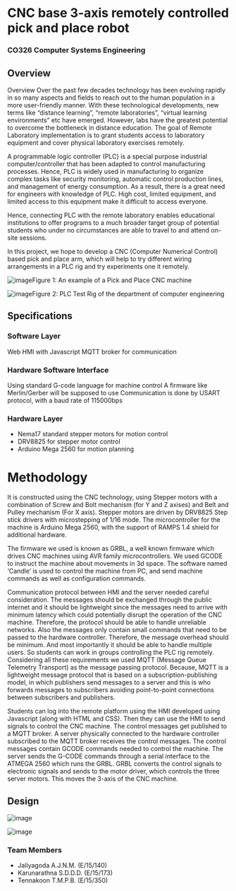 # CNC base 3-axis remotely controlled pick and place robot
### CO326 Computer Systems Engineering

## Overview
Overview
Over the past few decades technology has been evolving rapidly in so many aspects and fields to reach out to the human population in a more user-friendly manner. With these technological developments, new terms like “distance learning”, “remote laboratories”, “virtual learning environments” etc have emerged. However, labs have the greatest potential to overcome the bottleneck in distance education. The goal of Remote Laboratory implementation is to grant students access to laboratory equipment and cover physical laboratory exercises remotely.

A programmable logic controller (PLC) is a special purpose industrial computer/controller that has been adapted to control manufacturing processes. Hence, PLC is widely used in manufacturing to organize complex tasks like security monitoring, automatic control production lines, and management of energy consumption. As a result, there is a great need for engineers with knowledge of PLC. High cost, limited equipment, and limited access to this equipment make it difficult to access everyone.

Hence, connecting PLC with the remote laboratory enables educational institutions to offer programs to a much broader target group of potential students who under no circumstances are able to travel to and attend on-site sessions.

In this project, we hope to develop a CNC (Computer Numerical Control) based pick and place arm, which will help to try different wiring arrangements in a PLC rig and try experiments one it remotely.

![image](https://user-images.githubusercontent.com/11540782/96546930-d7e80b80-12c8-11eb-9da6-d58732abf7e5.png)Figure 1: An example of a Pick and Place CNC machine

![image](https://user-images.githubusercontent.com/11540782/96547002-f6e69d80-12c8-11eb-92b2-009d241a60fb.png)Figure 2: PLC Test Rig of the department of computer engineering

## Specifications
### Software Layer
Web HMI with Javascript
MQTT broker for communication
### Hardware Software Interface
Using standard G-code language for machine control
A firmware like Merlin/Gerber will be supposed to use
Communication is done by USART protocol, with a baud rate of 115000bps
### Hardware Layer
- Nema17 standard stepper motors for motion control
- DRV8825 for stepper motor control
- Arduino Mega 2560 for motion planning

# Methodology

It is constructed using the CNC technology, using Stepper motors with a combination of Screw and Bolt mechanism (for Y and Z axises) and Belt and Pulley mechanism (For X axis). Stepper motors are driven by DRV8825 Step stick drivers with microstepping of 1/16 mode. The microcontroller for the machine is Arduino Mega 2560, with the support of RAMPS 1.4 shield for additional hardware.

The firmware we used is known as GRBL, a well known firmware which drives CNC machines using AVR family microcontrollers. We used GCODE to instruct the machine about movements in 3d space. The software named ‘Candle’ is used to control the machine from PC, and send machine commands as well as configuration commands.    

Communication protocol between HMI and the server needed careful consideration. The messages should be exchanged through the public internet and it should be lightweight since the messages need to arrive with minimum latency which could potentially disrupt the operation of the CNC machine. Therefore, the protocol should be able to handle unreliable networks. Also the messages only contain small commands that need to be passed to the hardware controller. Therefore, the message overhead should be minimum. And most importantly it should be able to handle multiple users. So students can work in groups controlling the PLC rig remotely. Considering all these requirements we used MQTT (Message Queue Telemetry Transport) as the message passing protocol. Because, MQTT is a lightweight message protocol that is based on a subscription-publishing model, in which publishers send messages to a server and this is who forwards messages to subscribers avoiding point-to-point connections between subscribers and publishers.

Students can log into the remote platform using the HMI developed using Javascript (along with HTML and CSS). Then they can use the HMI to send signals to control the CNC machine. The control messages get published to a MQTT broker. A server physically connected to the hardware controller subscribed to the MQTT broker receives the control messages. The control messages contain GCODE commands needed to control  the machine. The server sends the G-CODE commands through a serial interface to the ATMEGA 2560 which runs the GRBL. GRBL converts the control signals to electronic signals and sends to the motor driver, which controls the three server motors. This moves the 3-axis of the CNC machine.   

## Design

![image](https://user-images.githubusercontent.com/11540782/96547229-6066ac00-12c9-11eb-8087-6cc6f2a74558.png)

![image](https://user-images.githubusercontent.com/11540782/96547467-c3584300-12c9-11eb-9978-2b5fc89b1ce0.png)

### Team Members
 - Jaliyagoda A.J.N.M. (E/15/140)
 - Karunarathna S.D.D.D. (E/15/173)
 - Tennakoon T.M.P.B. (E/15/350)

